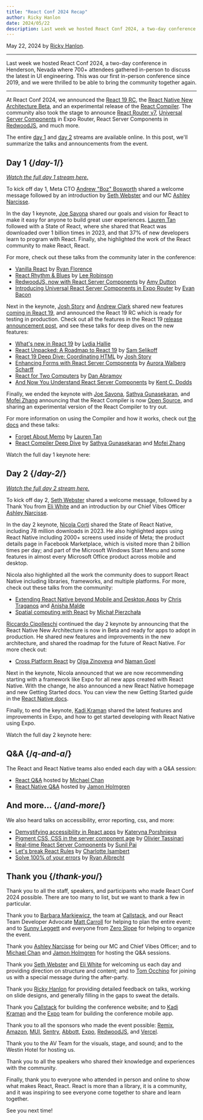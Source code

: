 ```yaml
---
title: "React Conf 2024 Recap"
author: Ricky Hanlon
date: 2024/05/22
description: Last week we hosted React Conf 2024, a two-day conference in Henderson, Nevada where 700+ attendees gathered in-person to discuss the latest in UI engineering. In this post, we'll summarize the talks and announcements from the event.
---
```


May 22, 2024 by [Ricky Hanlon](https://twitter.com/rickhanlonii).

---

<Intro>

Last week we hosted React Conf 2024, a two-day conference in Henderson, Nevada where 700+ attendees gathered in-person to discuss the latest in UI engineering. This was our first in-person conference since 2019, and we were thrilled to be able to bring the community together again.

</Intro>

---

At React Conf 2024, we announced the [React 19 RC](/blog/2024/04/25/react-19), the [React Native New Architecture Beta](https://github.com/reactwg/react-native-new-architecture/discussions/189), and an experimental release of the [React Compiler](/learn/react-compiler). The community also took the stage to announce [React Router v7](https://remix.run/blog/merging-remix-and-react-router), [Universal Server Components](https://www.youtube.com/watch?v=T8TZQ6k4SLE&t=5542s) in Expo Router, React Server Components in [RedwoodJS](https://redwoodjs.com/blog/rsc-now-in-redwoodjs), and much more.

The entire [day 1](https://www.youtube.com/watch?v=T8TZQ6k4SLE) and [day 2](https://www.youtube.com/watch?v=0ckOUBiuxVY) streams are available online. In this post, we'll summarize the talks and announcements from the event.

## Day 1 {/*day-1*/}

_[Watch the full day 1 stream here.](https://www.youtube.com/watch?v=T8TZQ6k4SLE&t=973s)_

To kick off day 1, Meta CTO [Andrew "Boz" Bosworth](https://www.threads.net/@boztank) shared a welcome message followed by an introduction by [Seth Webster](https://twitter.com/sethwebster) and our MC [Ashley Narcisse](https://twitter.com/_darkfadr).

In the day 1 keynote, [Joe Savona](https://twitter.com/en_JS) shared our goals and vision for React to make it easy for anyone to build great user experiences. [Lauren Tan](https://twitter.com/potetotes) followed with a State of React, where she shared that React was downloaded over 1 billion times in 2023, and that 37% of new developers learn to program with React. Finally, she highlighted the work of the React community to make React, React.

For more, check out these talks from the community later in the conference:

- [Vanilla React](https://www.youtube.com/watch?v=T8TZQ6k4SLE&t=5542s) by [Ryan Florence](https://twitter.com/ryanflorence)
- [React Rhythm & Blues](https://www.youtube.com/watch?v=0ckOUBiuxVY&t=12728s) by [Lee Robinson](https://twitter.com/leeerob)
- [RedwoodJS, now with React Server Components](https://www.youtube.com/watch?v=T8TZQ6k4SLE&t=26815s) by [Amy Dutton](https://twitter.com/selfteachme)
- [Introducing Universal React Server Components in Expo Router](https://www.youtube.com/watch?v=T8TZQ6k4SLE&t=5542s) by [Evan Bacon](https://twitter.com/Baconbrix)

Next in the keynote, [Josh Story](https://twitter.com/joshcstory) and [Andrew Clark](https://twitter.com/acdlite) shared new features [coming in React 19](/blog/2024/04/25/react-19), and announced the React 19 RC which is ready for testing in production. Check out all the features in the React 19 [release announcement post](/blog/2024/04/25/react-19), and see these talks for deep dives on the new features:

- [What's new in React 19](https://www.youtube.com/watch?v=T8TZQ6k4SLE&t=5542s) by [Lydia Hallie](https://twitter.com/lydiahallie)
- [React Unpacked: A Roadmap to React 19](https://www.youtube.com/watch?v=T8TZQ6k4SLE&t=5542s) by [Sam Selikoff](https://twitter.com/samselikoff)
- [React 19 Deep Dive: Coordinating HTML](https://www.youtube.com/watch?v=T8TZQ6k4SLE&t=5542s) by [Josh Story](https://twitter.com/joshcstory)
- [Enhancing Forms with React Server Components](https://www.youtube.com/watch?v=0ckOUBiuxVY&t=25280s) by [Aurora Walberg Scharff](https://twitter.com/aurorascharff)
- [React for Two Computers](https://www.youtube.com/watch?v=T8TZQ6k4SLE&t=5542s) by [Dan Abramov](https://twitter.com/dan_abramov2)
- [And Now You Understand React Server Components](https://www.youtube.com/watch?v=0ckOUBiuxVY&t=11256s) by [Kent C. Dodds](https://twitter.com/kentcdodds)

Finally, we ended the keynote with [Joe Savona](https://twitter.com/en_JS), [Sathya Gunasekaran](https://twitter.com/_gsathya), and [Mofei Zhang](https://twitter.com/zmofei) announcing that the React Compiler is now [Open Source](https://github.com/facebook/react/pull/29061), and sharing an experimental version of the React Compiler to try out.

For more information on using the Compiler and how it works, check out [the docs](/learn/react-compiler) and these talks:

- [Forget About Memo](https://www.youtube.com/watch?v=T8TZQ6k4SLE&t=5542s) by [Lauren Tan](https://twitter.com/potetotes)
- [React Compiler Deep Dive](https://www.youtube.com/watch?v=0ckOUBiuxVY&t=9313s) by [Sathya Gunasekaran](https://twitter.com/_gsathya) and [Mofei Zhang](https://twitter.com/zmofei)

Watch the full day 1 keynote here:

<YouTubeIframe src="https://www.youtube.com/embed/T8TZQ6k4SLE?t=973s" />

## Day 2 {/*day-2*/}

_[Watch the full day 2 stream here.](https://www.youtube.com/watch?v=0ckOUBiuxVY&t=1720s)_

To kick off day 2, [Seth Webster](https://twitter.com/sethwebster) shared a welcome message, followed by a Thank You from [Eli White](https://x.com/Eli_White) and an introduction by our Chief Vibes Officer [Ashley Narcisse](https://twitter.com/_darkfadr).

In the day 2 keynote, [Nicola Corti](https://twitter.com/cortinico) shared the State of React Native, including 78 million downloads in 2023. He also highlighted apps using React Native including 2000+ screens used inside of Meta; the product details page in Facebook Marketplace, which is visited more than 2 billion times per day; and part of the Microsoft Windows Start Menu and some features in almost every Microsoft Office product across mobile and desktop.

Nicola also highlighted all the work the community does to support React Native including libraries, frameworks, and multiple platforms. For more, check out these talks from the community:

- [Extending React Native beyond Mobile and Desktop Apps](https://www.youtube.com/watch?v=0ckOUBiuxVY&t=5798s) by [Chris Traganos](https://twitter.com/chris_trag) and [Anisha Malde](https://twitter.com/anisha_malde)
- [Spatial computing with React](https://www.youtube.com/watch?v=0ckOUBiuxVY&t=22525s) by [Michał Pierzchała](https://twitter.com/thymikee)

[Riccardo Cipolleschi](https://twitter.com/cipolleschir) continued the day 2 keynote by announcing that the React Native New Architecture is now in Beta and ready for apps to adopt in production. He shared new features and improvements in the new architecture, and shared the roadmap for the future of React Native. For more check out:

- [Cross Platform React](https://www.youtube.com/watch?v=0ckOUBiuxVY&t=26569s) by [Olga Zinoveva](https://github.com/SlyCaptainFlint) and [Naman Goel](https://twitter.com/naman34)

Next in the keynote, Nicola announced that we are now recommending starting with a framework like Expo for all new apps created with React Native. With the change, he also announced a new React Native homepage and new Getting Started docs. You can view the new Getting Started guide in the [React Native docs](https://reactnative.dev/docs/next/environment-setup).

Finally, to end the keynote, [Kadi Kraman](https://twitter.com/kadikraman) shared the latest features and improvements in Expo, and how to get started developing with React Native using Expo.

Watch the full day 2 keynote here:

<YouTubeIframe src="https://www.youtube.com/embed/0ckOUBiuxVY?t=1720s" />

## Q&A {/*q-and-a*/}

The React and React Native teams also ended each day with a Q&A session:

- [React Q&A](https://www.youtube.com/watch?v=T8TZQ6k4SLE&t=27518s) hosted by [Michael Chan](https://twitter.com/chantastic)
- [React Native Q&A](https://www.youtube.com/watch?v=0ckOUBiuxVY&t=27935s) hosted by [Jamon Holmgren](https://twitter.com/jamonholmgren)

## And more... {/*and-more*/}

We also heard talks on accessibility, error reporting, css, and more:

- [Demystifying accessibility in React apps](https://www.youtube.com/watch?v=0ckOUBiuxVY&t=20655s) by [Kateryna Porshnieva](https://twitter.com/krambertech)
- [Pigment CSS, CSS in the server component age](https://www.youtube.com/watch?v=0ckOUBiuxVY&t=21696s) by [Olivier Tassinari](https://twitter.com/olivtassinari)
- [Real-time React Server Components](https://www.youtube.com/watch?v=T8TZQ6k4SLE&t=24070s) by [Sunil Pai](https://twitter.com/threepointone)
- [Let's break React Rules](https://www.youtube.com/watch?v=T8TZQ6k4SLE&t=25862s) by [Charlotte Isambert](https://twitter.com/c_isambert)
- [Solve 100% of your errors](https://www.youtube.com/watch?v=0ckOUBiuxVY&t=19881s) by [Ryan Albrecht](https://github.com/ryan953)

## Thank you {/*thank-you*/}

Thank you to all the staff, speakers, and participants who made React Conf 2024 possible. There are too many to list, but we want to thank a few in particular.

Thank you to [Barbara Markiewicz](https://twitter.com/barbara_markie), the team at [Callstack](https://www.callstack.com/), and our React Team Developer Advocate [Matt Carroll](https://twitter.com/mattcarrollcode) for helping to plan the entire event; and to [Sunny Leggett](https://zeroslopeevents.com/about) and everyone from [Zero Slope](https://zeroslopeevents.com) for helping to organize the event.

Thank you [Ashley Narcisse](https://twitter.com/_darkfadr) for being our MC and Chief Vibes Officer; and to [Michael Chan](https://twitter.com/chantastic) and [Jamon Holmgren](https://twitter.com/jamonholmgren) for hosting the Q&A sessions.

Thank you [Seth Webster](https://twitter.com/sethwebster) and [Eli White](https://x.com/Eli_White) for welcoming us each day and providing direction on structure and content; and to [Tom Occhino](https://twitter.com/tomocchino) for joining us with a special message during the after-party.

Thank you [Ricky Hanlon](https://www.youtube.com/watch?v=FxTZL2U-uKg&t=1263s) for providing detailed feedback on talks, working on slide designs, and generally filling in the gaps to sweat the details.

Thank you [Callstack](https://www.callstack.com/) for building the conference website; and to [Kadi Kraman](https://twitter.com/kadikraman) and the [Expo](https://expo.dev/) team for building the conference mobile app.

Thank you to all the sponsors who made the event possible: [Remix](https://remix.run/), [Amazon](https://developer.amazon.com/apps-and-games?cmp=US_2024_05_3P_React-Conf-2024&ch=prtnr&chlast=prtnr&pub=ref&publast=ref&type=org&typelast=org), [MUI](https://mui.com/), [Sentry](https://sentry.io/for/react/?utm_source=sponsored-conf&utm_medium=sponsored-event&utm_campaign=frontend-fy25q2-evergreen&utm_content=logo-reactconf2024-learnmore), [Abbott](https://www.jobs.abbott/software), [Expo](https://expo.dev/), [RedwoodJS](https://redwoodjs.com/), and [Vercel](https://vercel.com).

Thank you to the AV Team for the visuals, stage, and sound; and to the Westin Hotel for hosting us.

Thank you to all the speakers who shared their knowledge and experiences with the community.

Finally, thank you to everyone who attended in person and online to show what makes React, React. React is more than a library, it is a community, and it was inspiring to see everyone come together to share and learn together.

See you next time!

